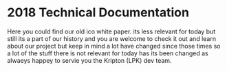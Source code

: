 # 2018 Technical Documentation
Here you could find our old ico white paper. its less relevant for today but still its a part of our history and you are welcome to check it out and learn about our project but keep in mind a lot have changed since those times so a lot of the stuff there is not relevant for today has its been changed as alwaeys happey to servie you the Kripton (LPK) dev team. 
